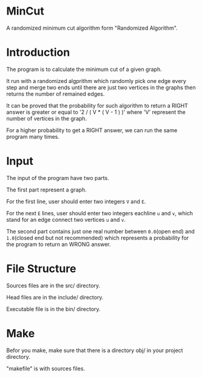 # MinCut
A randomized minimum cut algorithm form "Randomized Algorithm".

# Introduction

The program is to calculate the minimum cut of a given graph.

It run with a randomized algprithm which randomly pick one edge every step and merge two ends until there are just two vertices in the graphs then returns the number of remained edges.

It can be proved that the probability for such algorithm to return a RIGHT answer is greater or equal to '2 / ( V * ( V - 1 ) )' where 'V' represent the number of vertices in the graph.

For a higher probability to get a RIGHT answer, we can run the same program many times.

# Input

The input of the program have two parts.

The first part represent a graph.

For the first line, user should enter two integers `V` and `E`.

For the next `E` lines, user should enter two integers eachline `u` and `v`, which stand for an edge connect two vertices `u` and `v`.

The second part contains just one real number between `0.0`(open end) and `1.0`(closed end but not recommended) which represents a probability for the program to return an WRONG answer.

# File Structure

Sources files are in the src/ directory.

Head files are in the include/ directory.

Executable file is in the bin/ directory.

# Make

Befor you make, make sure that there is a directory obj/ in your project directory.

"makefile" is with sources files.
